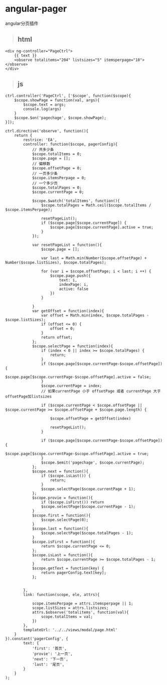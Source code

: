﻿# angular-pager
angular分页插件

> ## html

    <div ng-controller="PageCtrl">
        {{ text }}
        <observe totalitems="204" listsizes="5" itemsperpage="10"></observe>
    </div>

> ## js 

    ctrl.controller('PageCtrl', ['$scope', function($scope){
        $scope.showPage = function(val, args){
            $scope.text = args;
            console.log(args)
        }
        $scope.$on('pagechage', $scope.showPage);
    }]);

    ctrl.directive('observe', function(){
        return {
            restrice: 'EA',
            controller: function($scope, pagerConfig){
                // 共多少条
                $scope.totalItems = 0;
                $scope.page = [];
                // 偏移数
                $scope.offsetPage = 0;
                // 一页多少条
                $scope.itemsPerpage = 0;
                // 一个多少页
                $scope.totalPages = 0;
                $scope.currentPage = 0;
    
                $scope.$watch('totalItems', function(){
                    $scope.totalPages = Math.ceil($scope.totalItems / $scope.itemsPerpage);
    
                    resetPageList();
                    if ($scope.page[$scope.currentPage]) {
                        $scope.page[$scope.currentPage].active = true;
                    }
                });
    
                var resetPageList = function(){
                    $scope.page = [];
    
                    var last = Math.min(Number($scope.offsetPage) + Number($scope.listSizes), $scope.totalPages);
    
                    for (var i = $scope.offsetPage; i < last; i ++) {
                        $scope.page.push({
                            text: i,
                            indexPage: i,
                            active: false
                        })
                    }
    
                }
                var getOffset = function(index){
                    var offset = Math.min(index, $scope.totalPages - $scope.listSizes);
                    if (offset <= 0) {
                        offset = 0;
                    }
                    return offset;
                };
                $scope.selectPage = function(index){
                    if (index < 0 || index >= $scope.totalPages) {
                        return;
                    }
                    if ($scope.page[$scope.currentPage-$scope.offsetPage]) {
                        $scope.page[$scope.currentPage-$scope.offsetPage].active = false;
                    }
                    $scope.currentPage = index;
                    // 如果currentPage 小于 offsetPage 或者 currentPage 大于 offsetPage加listsizes
    
                    if ($scope.currentPage < $scope.offsetPage || $scope.currentPage >= $scope.offsetPage + $scope.page.length) {
    
                        $scope.offsetPage = getOffset(index)
    
                        resetPageList();
                    }
    
                    if ($scope.page[$scope.currentPage-$scope.offsetPage]) {
                        $scope.page[$scope.currentPage-$scope.offsetPage].active = true;
                    }
                    $scope.$emit('pagechage', $scope.currentPage);
                };
                $scope.next = function(){
                    if ($scope.isLast()) {
                        return;
                    }
                    $scope.selectPage($scope.currentPage + 1);
                };
                $scope.provie = function(){
                    if ($scope.isFirst()) return
                    $scope.selectPage($scope.currentPage - 1);
                }
                $scope.first = function(){
                    $scope.selectPage(0);
                }
                $scope.last = function(){
                    $scope.selectPage($scope.totalPages - 1);
                }
                $scope.isFirst = function(){
                    return $scope.currentPage <= 0;
                };
                $scope.isLast = function(){
                    return $scope.currentPage >= $scope.totalPages - 1;
                }
                $scope.getText = function(key) {
                    return pagerConfig.text[key];
                };
    
    
            },
            link: function(scope, ele, attrs){
    
                scope.itemsPerpage = attrs.itemsperpage || 1;
                scope.listSizes = attrs.listsizes;
                attrs.$observe('totalitems', function(val){
                    scope.totalItems = val;
                })
            },
            templateUrl: '../../views/modal/page.html'
        }
    }).constant('pagerConfig', {
            text: {
                'first': '首页',
                'provie': '上一页',
                'next': '下一页',
                'last': '尾页',
            }
        }
    );

